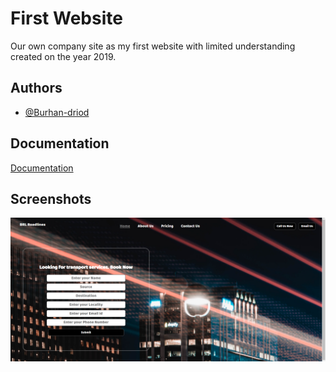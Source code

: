
# First Website

Our own company site as my first website with limited understanding created on the year 2019.
## Authors

- [@Burhan-driod](https://github.com/Burhan-driod)

  
## Documentation

[Documentation](https://linktodocumentation)

  
## Screenshots

![App Screenshot](https://github.com/Burhan-driod/firstwebsite/blob/main/2019.png)

  
